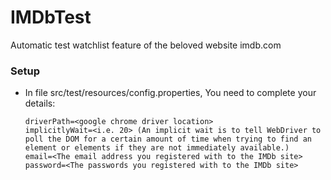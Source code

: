# IMDbTest
Automatic test watchlist feature of the beloved website imdb.com

### Setup
- In file src/test/resources/config.properties, You need to complete your details:
     ```
     driverPath=<google chrome driver location>
     implicitlyWait=<i.e. 20> (An implicit wait is to tell WebDriver to poll the DOM for a certain amount of time when trying to find an element or elements if they are not immediately available.)
     email=<The email address you registered with to the IMDb site>
     password=<The passwords you registered with to the IMDb site>
     ```
